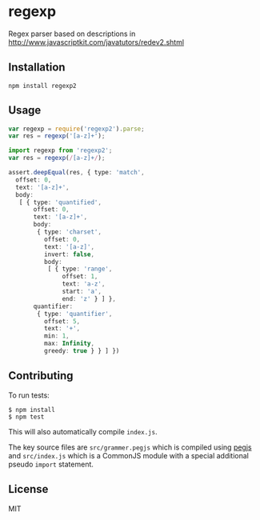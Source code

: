 # regexp

Regex parser based on descriptions in http://www.javascriptkit.com/javatutors/redev2.shtml

## Installation

    npm install regexp2

## Usage

```ts
var regexp = require('regexp2').parse;
var res = regexp('[a-z]+');

import regexp from 'regexp2';
var res = regexp(/[a-z]+/);
```

```ts
assert.deepEqual(res, { type: 'match',
  offset: 0,
  text: '[a-z]+',
  body:
   [ { type: 'quantified',
       offset: 0,
       text: '[a-z]+',
       body:
        { type: 'charset',
          offset: 0,
          text: '[a-z]',
          invert: false,
          body:
           [ { type: 'range',
               offset: 1,
               text: 'a-z',
               start: 'a',
               end: 'z' } ] },
       quantifier:
        { type: 'quantifier',
          offset: 5,
          text: '+',
          min: 1,
          max: Infinity,
          greedy: true } } ] })
```

## Contributing

To run tests:

```console
$ npm install
$ npm test
```

This will also automatically compile `index.js`.

The key source files are `src/grammer.pegjs` which is compiled using [pegjs](http://pegjs.majda.cz/) and `src/index.js` which is a CommonJS module with a special additional pseudo `import` statement.

## License

  MIT
